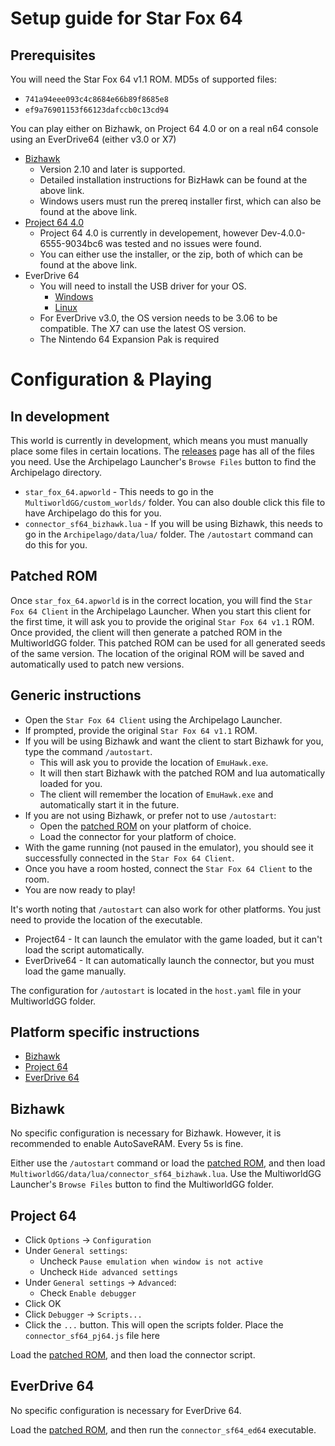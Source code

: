 # Setup guide for Star Fox 64

## Prerequisites

You will need the Star Fox 64 v1.1 ROM. MD5s of supported files:
* `741a94eee093c4c8684e66b89f8685e8`
* `ef9a76901153f66123dafccb0c13cd94`

You can play either on Bizhawk, on Project 64 4.0 or on a real n64 console using an EverDrive64 (either v3.0 or X7)
* [Bizhawk](https://tasvideos.org/BizHawk/ReleaseHistory)
  * Version 2.10 and later is supported.
  * Detailed installation instructions for BizHawk can be found at the above link.
  * Windows users must run the prereq installer first, which can also be found at the above link.
* [Project 64 4.0](https://www.pj64-emu.com/nightly-builds)
  * Project 64 4.0 is currently in developement, however Dev-4.0.0-6555-9034bc6 was tested and no issues were found.
  * You can either use the installer, or the zip, both of which can be found at the above link.
* EverDrive 64
  * You will need to install the USB driver for your OS.
    * [Windows](https://ftdichip.com/wp-content/uploads/2021/08/CDM212364_Setup.zip)
    * [Linux](https://ftdichip.com/wp-content/uploads/2022/07/libftd2xx-x86_64-1.4.27.tgz)
  * For EverDrive v3.0, the OS version needs to be 3.06 to be compatible. The X7 can use the latest OS version.
  * The Nintendo 64 Expansion Pak is required

# Configuration & Playing

## In development

This world is currently in development, which means you must manually place some files in certain locations. The [releases](https://github.com/Auztin/AP-Star-Fox-64/releases/latest) page has all of the files you need. Use the Archipelago Launcher's `Browse Files` button to find the Archipelago directory.
* `star_fox_64.apworld` - This needs to go in the `MultiworldGG/custom_worlds/` folder. You can also double click this file to have Archipelago do this for you.
* `connector_sf64_bizhawk.lua` - If you will be using Bizhawk, this needs to go in the `Archipelago/data/lua/` folder. The `/autostart` command can do this for you.

## Patched ROM

Once `star_fox_64.apworld` is in the correct location, you will find the `Star Fox 64 Client` in the Archipelago Launcher. When you start this client for the first time, it will ask you to provide the original `Star Fox 64 v1.1` ROM. Once provided, the client will then generate a patched ROM in the MultiworldGG folder. This patched ROM can be used for all generated seeds of the same version. The location of the original ROM will be saved and automatically used to patch new versions.

## Generic instructions

* Open the `Star Fox 64 Client` using the Archipelago Launcher.
* If prompted, provide the original `Star Fox 64 v1.1` ROM.
* If you will be using Bizhawk and want the client to start Bizhawk for you, type the command `/autostart`.
  * This will ask you to provide the location of `EmuHawk.exe`.
  * It will then start Bizhawk with the patched ROM and lua automatically loaded for you.
  * The client will remember the location of `EmuHawk.exe` and automatically start it in the future.
* If you are not using Bizhawk, or prefer not to use `/autostart`:
  * Open the [patched ROM](#patched-rom) on your platform of choice.
  * Load the connector for your platform of choice.
* With the game running (not paused in the emulator), you should see it successfully connected in the `Star Fox 64 Client`.
* Once you have a room hosted, connect the `Star Fox 64 Client` to the room.
* You are now ready to play!

It's worth noting that `/autostart` can also work for other platforms. You just need to provide the location of the executable.
* Project64 - It can launch the emulator with the game loaded, but it can't load the script automatically.
* EverDrive64 - It can automatically launch the connector, but you must load the game manually.

The configuration for `/autostart` is located in the `host.yaml` file in your MultiworldGG folder.

## Platform specific instructions

* [Bizhawk](#bizhawk)
* [Project 64](#project-64)
* [EverDrive 64](#everdrive-64)

## Bizhawk

No specific configuration is necessary for Bizhawk. However, it is recommended to enable AutoSaveRAM. Every 5s is fine.

Either use the `/autostart` command or load the [patched ROM](#patched-rom), and then load `MultiworldGG/data/lua/connector_sf64_bizhawk.lua`. Use the MultiworldGG Launcher's `Browse Files` button to find the MultiworldGG folder.

## Project 64

* Click `Options` -> `Configuration`
* Under `General settings`:
  * Uncheck `Pause emulation when window is not active`
  * Uncheck `Hide advanced settings`
* Under `General settings` -> `Advanced`:
  * Check `Enable debugger`
* Click OK
* Click `Debugger` -> `Scripts...`
* Click the `...` button. This will open the scripts folder. Place the `connector_sf64_pj64.js` file here

Load the [patched ROM](#patched-rom), and then load the connector script.

## EverDrive 64

No specific configuration is necessary for EverDrive 64.

Load the [patched ROM](#patched-rom), and then run the `connector_sf64_ed64` executable.
